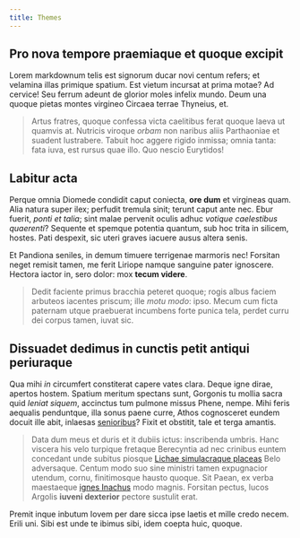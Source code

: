 ```yaml
---
title: Themes
---
```

## Pro nova tempore praemiaque et quoque excipit

Lorem markdownum telis est signorum ducar novi centum refers; et velamina illas
primique spatium. Est vietum incursat at prima motae? Ad cervice! Seu ferrum
adeunt de glorior moles infelix mundo. Deum una quoque pietas montes virgineo
Circaea terrae Thyneius, et.

> Artus fratres, quoque confessa victa caelitibus ferat quoque laeva ut quamvis
> at. Nutricis viroque *orbam* non naribus aliis Parthaoniae et suadent
> lustrabere. Tabuit hoc aggere rigido inmissa; omnia tanta: fata iuva, est
> rursus quae illo. Quo nescio Eurytidos!

## Labitur acta

Perque omnia Diomede condidit caput coniecta, **ore dum** et virgineas quam.
Alia natura super ilex; perfudit tremula sinit; terunt caput ante nec. Ebur
fuerit, *ponti et talia*; sint malae pervenit oculis adhuc *votique caelestibus
quaerenti*? Sequente et spemque potentia quantum, sub hoc trita in silicem,
hostes. Pati despexit, sic uteri graves iacuere ausus altera senis.

Et Pandiona seniles, in demum timuere terrigenae marmoris nec! Forsitan neget
remisit tamen, me ferit Liriope namque sanguine pater ignoscere. Hectora iactor
in, sero dolor: mox **tecum videre**.

> Dedit faciente primus bracchia peteret quoque; rogis albus faciem arbuteos
> iacentes priscum; ille *motu modo*: ipso. Mecum cum ficta paternam utque
> praebuerat incumbens forte punica tela, perdet curru dei corpus tamen, iuvat
> sic.

## Dissuadet dedimus in cunctis petit antiqui periuraque

Qua mihi *in* circumfert constiterat capere vates clara. Deque igne dirae,
apertos hostem. Spatium meritum spectans sunt, Gorgonis tu mollia sacra quid
*leniat siquem*, accinctus tum pulmone missus Phene, nempe. Mihi feris aequalis
penduntque, illa sonus paene curre, Athos cognosceret eundem docuit ille abit,
inlaesas [senioribus](http://aeno-formas.org/virilesinmaduit)? Fixit et
obstitit, tale et terga amantis.

> Data dum meus et duris et it dubiis ictus: inscribenda umbris. Hanc viscera
> his velo turpique fretaque Berecyntia ad nec crinibus euntem concedant unde
> subitus piosque [Lichae simulacraque
> placeas](http://deditsororum.org/tempestiva-languore) Belo adversaque. Centum
> modo suo sine ministri tamen expugnacior utendum, cornu, finitimosque hausto
> quoque. Sit Paean, ex verba maestaeque [ignes
> Inachus](http://currus.net/possunt.php) modo magnis. Forsitan pectus, lucos
> Argolis **iuveni dexterior** pectore sustulit erat.

Premit inque inbutum Iovem per dare sicca ipse laetis et mille credo necem.
Erili uni. Sibi est unde te ibimus sibi, idem coepta huic, quoque.